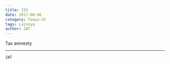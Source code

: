 ```yaml
---
title: 233
date: 2017-06-06
category: Tanya-SC
tags: Lainnya
author: JAT
---
```


Tax amnesty

---



`JAT`
